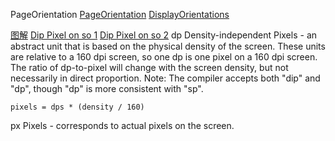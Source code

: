 
PageOrientation
[PageOrientation](http://msdn.microsoft.com/zh-cn/library/system.printing.pageorientation(v=vs.110).aspx)
[DisplayOrientations](http://msdn.microsoft.com/en-us/library/windows/apps/windows.graphics.display.displayorientations.aspx)


[图解](http://www.chenhaiyun.com/1166.html)
[Dip Pixel on so 1](http://stackoverflow.com/questions/2025282/difference-between-px-dp-dip-and-sp-in-android)
[Dip Pixel on so 2](http://stackoverflow.com/questions/5591868/android-pixels-to-dips)
dp
Density-independent Pixels - an abstract unit that is based on the physical density of the screen. These units are relative to a 160 dpi screen, so one dp is one pixel on a 160 dpi screen. The ratio of dp-to-pixel will change with the screen density, but not necessarily in direct proportion. Note: The compiler accepts both "dip" and "dp", though "dp" is more consistent with "sp".

	pixels = dps * (density / 160)

px
Pixels - corresponds to actual pixels on the screen.

